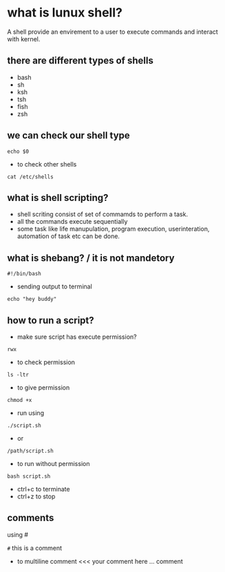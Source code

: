 # what is lunux shell?
A shell provide an envirement to a user to execute commands and interact with kernel.

## there are different types of shells 
- bash
- sh
- ksh 
- tsh
- fish
- zsh

## we can check our shell type 
```
echo $0
```
- to check other shells 
```
cat /etc/shells
```
## what is shell scripting?
- shell scriting consist of set of commamds to perform a task.
- all the commands execute sequentially
- some task like life manupulation, program execution, userinteration, automation of task etc can be done.

## what is shebang? / it is not mandetory
```
#!/bin/bash 
```

- sending output to terminal
```
echo "hey buddy"
```
## how to run a script?
- make sure script has execute permission?
```
rwx
```
- to check permission
```
ls -ltr
```
- to give permission
```
chmod +x
```
- run using 
```
./script.sh
```
- or
```
/path/script.sh
```
- to run without permission

```
bash script.sh
```

- ctrl+c to terminate 
- ctrl+z to stop 

## comments 
using #

`#` this is a comment

- to multiline comment
<<<
your comment here
...
comment 



